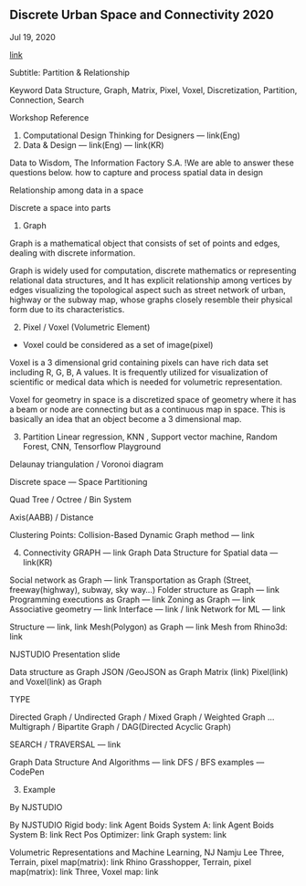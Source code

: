 ## Discrete Urban Space and Connectivity 2020

Jul 19, 2020

[link](https://medium.com/@nj-namju/discrete-urban-space-and-connectivity-492b3dbd0a81)


Subtitle: Partition & Relationship

Keyword
Data Structure, Graph, Matrix, Pixel, Voxel, Discretization, Partition, Connection, Search

Workshop Reference
1. Computational Design Thinking for Designers — link(Eng)
2. Data & Design — link(Eng) — link(KR)


Data to Wisdom, The Information Factory S.A.
!We are able to answer these questions below.
how to capture and process spatial data in design

Relationship among data in a space

Discrete a space into parts

1. Graph

Graph is a mathematical object that consists of set of points and edges, dealing with discrete information.

Graph is widely used for computation, discrete mathematics or representing relational data structures, and It has explicit relationship among vertices by edges visualizing the topological aspect such as street network of urban, highway or the subway map, whose graphs closely resemble their physical form due to its characteristics.


2. Pixel / Voxel (Volumetric Element)

- Voxel could be considered as a set of image(pixel)

Voxel is a 3 dimensional grid containing pixels can have rich data set including R, G, B, A values. It is frequently utilized for visualization of scientific or medical data which is needed for volumetric representation.

Voxel for geometry in space is a discretized space of geometry where it has a beam or node are connecting but as a continuous map in space. This is basically an idea that an object become a 3 dimensional map.

3. Partition
Linear regression, KNN , Support vector machine, Random Forest, CNN, Tensorflow Playground

Delaunay triangulation / Voronoi diagram

Discrete space — Space Partitioning

Quad Tree / Octree / Bin System

Axis(AABB) / Distance

Clustering Points: Collision-Based Dynamic Graph method — link

4. Connectivity
GRAPH — link
Graph Data Structure for Spatial data — link(KR)

Social network as Graph — link
Transportation as Graph (Street, freeway(highway), subway, sky way…)
Folder structure as Graph — link
Programming executions as Graph — link
Zoning as Graph — link
Associative geometry — link
Interface — link / link
Network for ML — link

Structure — link, link
Mesh(Polygon) as Graph — link
Mesh from Rhino3d: link

NJSTUDIO Presentation slide

Data structure as Graph
JSON /GeoJSON as Graph
Matrix (link) Pixel(link) and Voxel(link) as Graph

TYPE

Directed Graph / Undirected Graph / Mixed Graph / Weighted Graph
… Multigraph / Bipartite Graph / DAG(Directed Acyclic Graph)

SEARCH / TRAVERSAL — link

Graph Data Structure And Algorithms — link
DFS / BFS examples — CodePen

3. Example

By NJSTUDIO

By NJSTUDIO
Rigid body: link
Agent Boids System A: link
Agent Boids System B: link
Rect Pos Optimizer: link
Graph system: link


Volumetric Representations and Machine Learning, NJ Namju Lee
Three, Terrain, pixel map(matrix): link
Rhino Grasshopper, Terrain, pixel map(matrix): link
Three, Voxel map: link